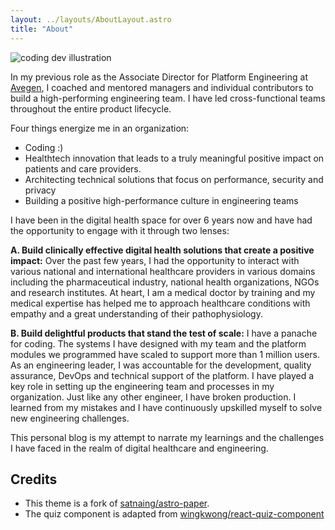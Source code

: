 ```yaml
---
layout: ../layouts/AboutLayout.astro
title: "About"
---
```


<div>
  <img src="/assets/dev.svg" class="sm:w-1/2 mx-auto" alt="coding dev illustration">
</div>

In my previous role as the Associate Director for Platform Engineering at [Avegen](https://avegenhealth.com), I coached and mentored managers and individual contributors to build a high-performing engineering team. I have led cross-functional teams throughout the entire product lifecycle.

Four things energize me in an organization:

- Coding :)
- Healthtech innovation that leads to a truly meaningful positive impact on patients and care providers.
- Architecting technical solutions that focus on performance, security and privacy
- Building a positive high-performance culture in engineering teams

I have been in the digital health space for over 6 years now and have had the opportunity to engage with it through two lenses:

**A. Build clinically effective digital health solutions that create a positive impact:** Over the past few years, I had the opportunity to interact with various national and international healthcare providers in various domains including the pharmaceutical industry, national health organizations, NGOs and research institutes. At heart, I am a medical doctor by training and my medical expertise has helped me to approach healthcare conditions with empathy and a great understanding of their pathophysiology.

**B. Build delightful products that stand the test of scale:** I have a panache for coding. The systems I have designed with my team and the platform modules we programmed have scaled to support more than 1 million users. As an engineering leader, I was accountable for the development, quality assurance, DevOps and technical support of the platform. I have played a key role in setting up the engineering team and processes in my organization. Just like any other engineer, I have broken production. I learned from my mistakes and I have continuously upskilled myself to solve new engineering challenges.

This personal blog is my attempt to narrate my learnings and the challenges I have faced in the realm of digital healthcare and engineering.

## Credits

- This theme is a fork of [satnaing/astro-paper](https://github.com/satnaing/astro-paper).
- The quiz component is adapted from [wingkwong/react-quiz-component](https://github.com/wingkwong/react-quiz-component/)
